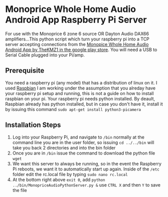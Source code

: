 # Monoprice Whole Home Audio Android App Raspberry Pi Server
For use with the Monoprice 6 zone 6 source OR Dayton Audio DAX66 amplifiers...This python script which turn your raspberry pi into a TCP server accepting connections from the [Monopice Whole Home Audio Android App by TheKMZ1 in the google play store](https://play.google.com/store/apps/details?id=com.monoprice.audiocontrol&hl=en_US). You will need a USB to Serial Cable plugged into your Pi/amp. 

## Prerequisite
You need a raspberry pi (any model) that has a distribution of linux on it. I used [Raspbian](https://www.raspberrypi.org/downloads/raspbian/)
I am working under the assumption that you alreday have your raspberry pi setup and running, this is not a guide on how to install raspbian on your pi.
Your raspberry pi needs python installed. By deault, Raspbian already has python installed, but in case you don't have it, install it by issuing this command `sudo apt-get install python3-picamera`

## Installation Steps
1) Log into your Raspberry Pi, and navigate to `/bin` normally at the command line you are in the user folder, so issuing `cd ../../bin` will take you back 2 directories and into the bin folder
2) Once you are in `/bin` issue the command to download the python file `wget `
3) We want this server to always be running, so in the event the Raspberry Pi reboots, we want it to automatically start up again. Inside of the `/etc` folder edit the rc.local file by typing `sudo nano rc.local`
4) At the bottom right above `exit 0`, add `python ../bin/MonopriceAudioPythonServer.py &` use `CTRL X` and then `Y` to save the file
